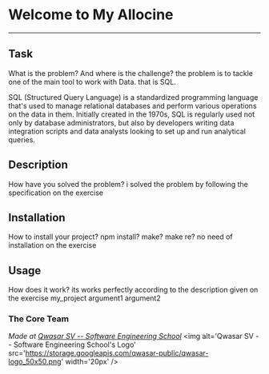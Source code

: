 # Welcome to My Allocine
***

## Task
 What is the problem? And where is the challenge?
the problem is to tackle one of the main tool to work with Data. that is SQL.

SQL (Structured Query Language) is a standardized programming language that's used to manage relational databases and perform various operations on the data in them. 
Initially created in the 1970s, SQL is regularly used not only by database administrators, but also by developers writing data integration scripts and data analysts looking to set up and run analytical queries.
## Description
 How have you solved the problem?
 i solved the problem by following the specification on the exercise

## Installation
 How to install your project? npm install? make? make re?
no need of installation on the exercise
## Usage
How does it work?
its works perfectly according to the description given on the exercise
my_project argument1 argument2


### The Core Team


<span><i>Made at <a href='https://qwasar.io'>Qwasar SV -- Software Engineering School</a></i></span>
<span><img alt='Qwasar SV -- Software Engineering School's Logo' src='https://storage.googleapis.com/qwasar-public/qwasar-logo_50x50.png' width='20px' /></span>
